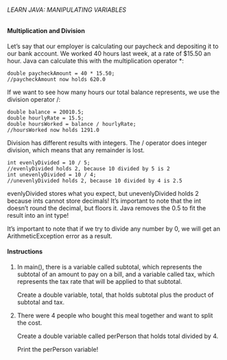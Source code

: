 ###### LEARN JAVA: MANIPULATING VARIABLES

#### Multiplication and Division

Let’s say that our employer is calculating our paycheck and depositing it to our bank account. We worked 40 hours last week, at a rate of $15.50 an hour. Java can calculate this with the multiplication operator *:
```
double paycheckAmount = 40 * 15.50;
//paycheckAmount now holds 620.0
```
If we want to see how many hours our total balance represents, we use the division operator /:
```
double balance = 20010.5;
double hourlyRate = 15.5;
double hoursWorked = balance / hourlyRate;
//hoursWorked now holds 1291.0
```
Division has different results with integers. The / operator does integer division, which means that any remainder is lost.
```
int evenlyDivided = 10 / 5;
//evenlyDivided holds 2, because 10 divided by 5 is 2
int unevenlyDivided = 10 / 4;
//unevenlyDivided holds 2, because 10 divided by 4 is 2.5
```
evenlyDivided stores what you expect, but unevenlyDivided holds 2 because ints cannot store decimals! It’s important to note that the int doesn’t round the decimal, but floors it. Java removes the 0.5 to fit the result into an int type!

It’s important to note that if we try to divide any number by 0, we will get an ArithmeticException error as a result.

#### Instructions

1. In main(), there is a variable called subtotal, which represents the subtotal of an amount to pay on a bill, and a variable called tax, which represents the tax rate that will be applied to that subtotal.

    Create a double variable, total, that holds subtotal plus the product of subtotal and tax.

2. There were 4 people who bought this meal together and want to split the cost.

    Create a double variable called perPerson that holds total divided by 4.

    Print the perPerson variable!